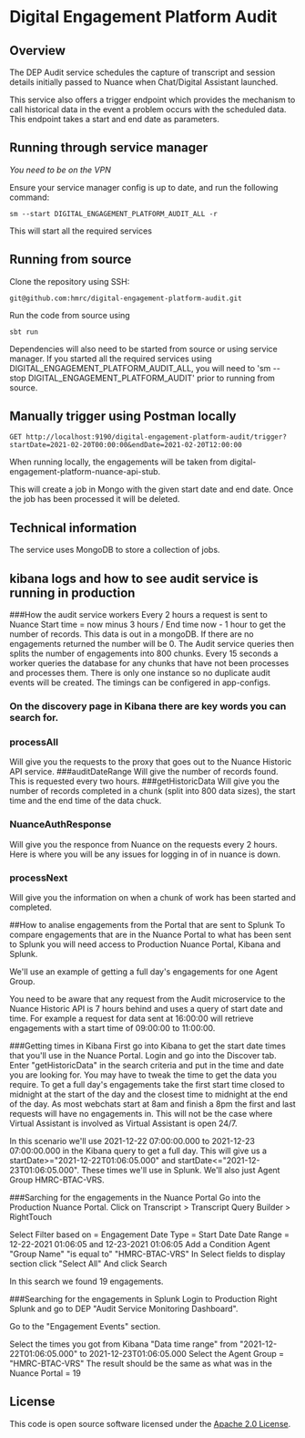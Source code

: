 # Digital Engagement Platform Audit

## Overview

The DEP Audit service schedules the capture of transcript and session details initially passed to 
Nuance when Chat/Digital Assistant launched.

This service also offers a trigger endpoint which provides the mechanism to call historical data
in the event a problem occurs with the scheduled data. This endpoint takes a start and end date as parameters.

## Running through service manager

*You need to be on the VPN*

Ensure your service manager config is up to date, and run the following command:

`sm --start DIGITAL_ENGAGEMENT_PLATFORM_AUDIT_ALL -r`

This will start all the required services

## Running from source
Clone the repository using SSH:

`git@github.com:hmrc/digital-engagement-platform-audit.git`

Run the code from source using

`sbt run`

Dependencies will also need to be started from source or using service manager. If you started all the required services using DIGITAL_ENGAGEMENT_PLATFORM_AUDIT_ALL, 
you will need to 'sm --stop DIGITAL_ENGAGEMENT_PLATFORM_AUDIT' prior to running from source.

## Manually trigger using Postman locally

`GET http://localhost:9190/digital-engagement-platform-audit/trigger?startDate=2021-02-20T00:00:00&endDate=2021-02-20T12:00:00`

When running locally, the engagements will be taken from digital-engagement-platform-nuance-api-stub.

This will create a job in Mongo with the given start date and end date. Once the job has been processed it will be deleted.

## Technical information
The service uses MongoDB to store a collection of jobs.

## kibana logs and how to see audit service is running in production
###How the audit service workers
Every 2 hours a request is sent to Nuance Start time = now minus 3 hours / End time now - 1 hour to get the number of records.
This data is out in a mongoDB. If there are no engagements returned the number will be 0.
The Audit service queries then splits the number of engagements into 800 chunks. 
Every 15 seconds a worker queries the database for any chunks that have not been processes and processes them.
There is only one instance so no duplicate audit events will be created. The timings can be configered in app-configs.

### On the discovery page in Kibana there are key words you can search for.

### processAll 
Will give you the requests to the proxy that goes out to the Nuance Historic API service.
###auditDateRange
Will give the number of records found. This is requested every two hours.
###getHistoricData
Will give you the number of records completed in a chunk (split into 800 data sizes), 
the start time and the end time of the data chuck.

### NuanceAuthResponse
Will give you the responce from Nuance on the requests every 2 hours. 
Here is where you will be any issues for logging in of in nuance is down.

### processNext
Will give you the information on when a chunk of work has been started and completed.


##How to analise engagements from the Portal that are sent to Splunk
To compare engagements that are in the Nuance Portal to what has been sent to Splunk you
will need access to Production Nuance Portal, Kibana and Splunk.

We'll use an example of getting a full day's engagements for one Agent Group.

You need to be aware that any request from the Audit microservice to the Nuance Historic API is
7 hours behind and uses a query of start date and time. For example a request for data sent at 16:00:00
will retrieve engagements with a start time of 09:00:00 to 11:00:00.

###Getting times in Kibana
First go into Kibana to get the start date times that you'll use in the Nuance Portal.
Login and go into the Discover tab. Enter "getHistoricData" in the search criteria and put in the
time and  date you are looking for. You may have to tweak the time to get the data you require.
To get a full day's engagements take the first start time closed to midnight at the start of the day
and the closest time to midnight at the end of the day. As most webchats start at 8am and finish a 8pm
the first and last requests will have no engagements in.
This will not be the case where Virtual Assistant is involved as Virtual Assistant is open 24/7.

In this scenario we'll use 2021-12-22 07:00:00.000 to 2021-12-23 07:00:00.000 in the Kibana query to
get a full day. This will give us a startDate>="2021-12-22T01:06:05.000" and startDate<="2021-12-23T01:06:05.000".
These times we'll use in Splunk. We'll also just Agent Group HMRC-BTAC-VRS.

###Sarching for the engagements in the Nuance Portal
Go into the Production Nuance Portal.
Click on Transcript > Transcript Query Builder > RightTouch

Select
Filter based on = Engagement
Date Type = Start Date
Date Range = 12-22-2021 01:06:05 and 12-23-2021 01:06:05
Add a Condition Agent "Group Name" "is equal to" "HMRC-BTAC-VRS"
In Select fields to display section click "Select All"
And click Search

In this search we found 19 engagements.

###Searching for the engagements in Splunk
Login to Production Right Splunk and go to DEP "Audit Service Monitoring Dashboard".

Go to the "Engagement Events" section.

Select the times you got from Kibana "Data time range" from "2021-12-22T01:06:05.000" to 2021-12-23T01:06:05.000
Select the Agent Group = "HMRC-BTAC-VRS"
The result should be the same as what was in the Nuance Portal = 19


## License
This code is open source software licensed under the [Apache 2.0 License]("http://www.apache.org/licenses/LICENSE-2.0.html").
